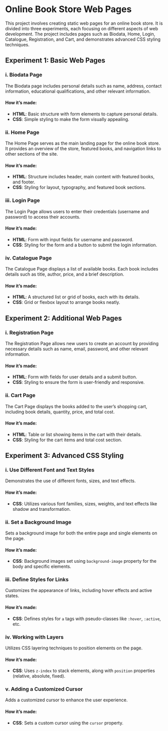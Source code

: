 # Online Book Store Web Pages

This project involves creating static web pages for an online book store. It is divided into three experiments, each focusing on different aspects of web development. The project includes pages such as Biodata, Home, Login, Catalogue, Registration, and Cart, and demonstrates advanced CSS styling techniques.

## Experiment 1: Basic Web Pages

### i. Biodata Page
The Biodata page includes personal details such as name, address, contact information, educational qualifications, and other relevant information.

#### How it’s made:
- **HTML**: Basic structure with form elements to capture personal details.
- **CSS**: Simple styling to make the form visually appealing.

### ii. Home Page
The Home Page serves as the main landing page for the online book store. It provides an overview of the store, featured books, and navigation links to other sections of the site.

#### How it’s made:
- **HTML**: Structure includes header, main content with featured books, and footer.
- **CSS**: Styling for layout, typography, and featured book sections.

### iii. Login Page
The Login Page allows users to enter their credentials (username and password) to access their accounts.

#### How it’s made:
- **HTML**: Form with input fields for username and password.
- **CSS**: Styling for the form and a button to submit the login information.

### iv. Catalogue Page
The Catalogue Page displays a list of available books. Each book includes details such as title, author, price, and a brief description.

#### How it’s made:
- **HTML**: A structured list or grid of books, each with its details.
- **CSS**: Grid or flexbox layout to arrange books neatly.

## Experiment 2: Additional Web Pages

### i. Registration Page
The Registration Page allows new users to create an account by providing necessary details such as name, email, password, and other relevant information.

#### How it’s made:
- **HTML**: Form with fields for user details and a submit button.
- **CSS**: Styling to ensure the form is user-friendly and responsive.

### ii. Cart Page
The Cart Page displays the books added to the user’s shopping cart, including book details, quantity, price, and total cost.

#### How it’s made:
- **HTML**: Table or list showing items in the cart with their details.
- **CSS**: Styling for the cart items and total cost section.

## Experiment 3: Advanced CSS Styling

### i. Use Different Font and Text Styles
Demonstrates the use of different fonts, sizes, and text effects.

#### How it’s made:
- **CSS**: Utilizes various font families, sizes, weights, and text effects like shadow and transformation.

### ii. Set a Background Image
Sets a background image for both the entire page and single elements on the page.

#### How it’s made:
- **CSS**: Background images set using `background-image` property for the body and specific elements.

### iii. Define Styles for Links
Customizes the appearance of links, including hover effects and active states.

#### How it’s made:
- **CSS**: Defines styles for `a` tags with pseudo-classes like `:hover`, `:active`, etc.

### iv. Working with Layers
Utilizes CSS layering techniques to position elements on the page.

#### How it’s made:
- **CSS**: Uses `z-index` to stack elements, along with `position` properties (relative, absolute, fixed).

### v. Adding a Customized Cursor
Adds a customized cursor to enhance the user experience.

#### How it’s made:
- **CSS**: Sets a custom cursor using the `cursor` property.
